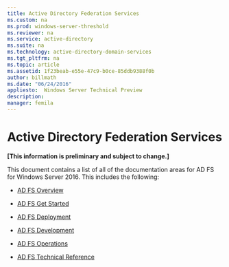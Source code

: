 ```yaml
---
title: Active Directory Federation Services
ms.custom: na
ms.prod: windows-server-threshold
ms.reviewer: na
ms.service: active-directory
ms.suite: na
ms.technology: active-directory-domain-services
ms.tgt_pltfrm: na
ms.topic: article
ms.assetid: 1f23beab-e55e-47c9-b0ce-85ddb9388f0b
author: billmath
ms.date: "06/24/2016"
appliesto:  Windows Server Technical Preview
description:
manager: femila
---
```

# Active Directory Federation Services
**\[This information is preliminary and subject to change.\]**  
  
  
This document contains a list of all of the documentation areas for AD FS for Windows Server 2016.  This includes the following:  
  
* [AD FS Overview](ad-fs/AD-FS-2016-Overview.md)

* [AD FS Get Started](ad-fs/Getting-Started-with-AD-FS.md)
  
* [AD FS Deployment](ad-fs/AD-FS-Deployment.md)  
  
* [AD FS Development](ad-fs/AD-FS-Development.md)  
  
* [AD FS Operations](ad-fs/AD-FS-2016-Operations.md)

* [AD FS Technical Reference](ad-fs/AD-FS-Technical-Reference.md)
